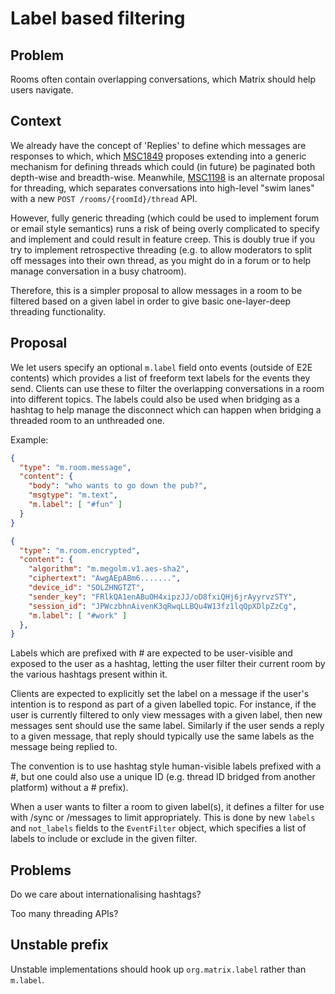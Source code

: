 # Label based filtering

## Problem

Rooms often contain overlapping conversations, which Matrix should help users
navigate.

## Context

We already have the concept of 'Replies' to define which messages are
responses to which, which [MSC1849](https://github.com/matrix-org/matrix-doc/pull/1849)
proposes extending into a generic mechanism for defining threads which could
(in future) be paginated both depth-wise and breadth-wise.  Meanwhile,
[MSC1198](https://github.com/matrix-org/matrix-doc/issues/1198) is an alternate
proposal for threading, which separates conversations into high-level "swim
lanes" with a new `POST /rooms/{roomId}/thread` API.

However, fully generic threading (which could be used to implement forum or
email style semantics) runs a risk of being overly complicated to specify and
implement and could result in feature creep.  This is doubly true if you try
to implement retrospective threading (e.g. to allow moderators to split off
messages into their own thread, as you might do in a forum or to help manage
conversation in a busy chatroom).

Therefore, this is a simpler proposal to allow messages in a room to be
filtered based on a given label in order to give basic one-layer-deep
threading functionality.

## Proposal

We let users specify an optional `m.label` field onto events (outside of E2E
contents) which provides a list of freeform text labels for the events they
send.  Clients can use these to filter the overlapping conversations in a room
into different topics.  The labels could also be used when bridging as a
hashtag to help manage the disconnect which can happen when bridging a
threaded room to an unthreaded one.

Example:

```json
{
  "type": "m.room.message",
  "content": {
    "body": "who wants to go down the pub?",
    "msgtype": "m.text",
    "m.label": [ "#fun" ]
  }
}
```

```json
{
  "type": "m.room.encrypted",
  "content": {
    "algorithm": "m.megolm.v1.aes-sha2",
    "ciphertext": "AwgAEpABm6.......",
    "device_id": "SOLZHNGTZT",
    "sender_key": "FRlkQA1enABuOH4xipzJJ/oD8fxiQHj6jrAyyrvzSTY",
    "session_id": "JPWczbhnAivenK3qRwqLLBQu4W13fz1lqQpXDlpZzCg",
    "m.label": [ "#work" ]
  },
}
```

Labels which are prefixed with # are expected to be user-visible and exposed
to the user as a hashtag, letting the user filter their current room by the
various hashtags present within it.

Clients are expected to explicitly set the label on a message if the user's
intention is to respond as part of a given labelled topic.  For instance, if
the user is currently filtered to only view messages with a given label, then
new messages sent should use the same label.  Similarly if the user sends a
reply to a given message, that reply should typically use the same labels as
the message being replied to.

The convention is to use hashtag style human-visible labels prefixed with a #,
but one could also use a unique ID (e.g. thread ID bridged from another
platform) without a # prefix).

When a user wants to filter a room to given label(s), it defines a filter for
use with /sync or /messages to limit appropriately. This is done by new
`labels` and `not_labels` fields to the `EventFilter` object, which specifies
a list of labels to include or exclude in the given filter.

## Problems

Do we care about internationalising hashtags?

Too many threading APIs?

## Unstable prefix

Unstable implementations should hook up `org.matrix.label` rather than `m.label`.
